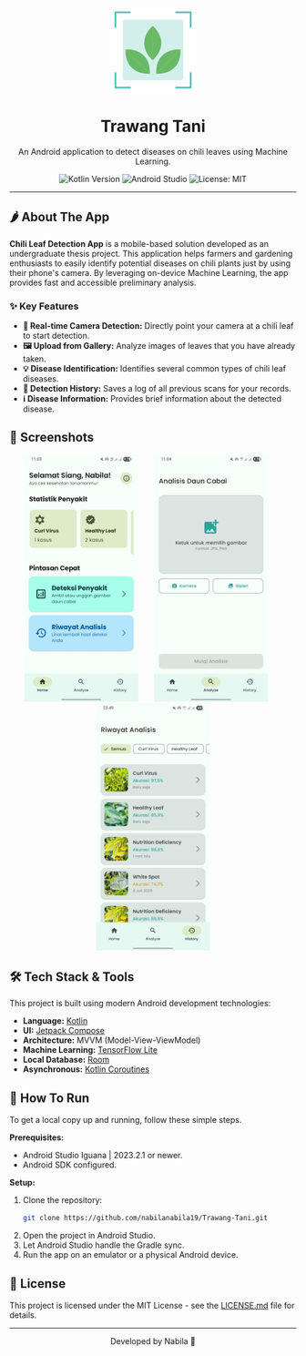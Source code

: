 <p align="center">
  <img src="./assets/app_logo_trans.png" alt="App Logo" width="150"/>
</p>

<h1 align="center">Trawang Tani</h1>

<p align="center">
  An Android application to detect diseases on chili leaves using Machine Learning.
</p>

<p align="center">
  <img src="https://img.shields.io/badge/Kotlin-1.9.20-7F52FF?logo=kotlin" alt="Kotlin Version">
  <img src="https://img.shields.io/badge/Made%20with-Android%20Studio-3DDC84?logo=android-studio" alt="Android Studio">
  <img src="https://img.shields.io/badge/License-MIT-yellow.svg" alt="License: MIT">
</p>

---

## 🌶️ About The App

**Chili Leaf Detection App** is a mobile-based solution developed as an undergraduate thesis project. This application helps farmers and gardening enthusiasts to easily identify potential diseases on chili plants just by using their phone's camera. By leveraging on-device Machine Learning, the app provides fast and accessible preliminary analysis.

### ✨ Key Features

* **📸 Real-time Camera Detection:** Directly point your camera at a chili leaf to start detection.
* **🖼️ Upload from Gallery:** Analyze images of leaves that you have already taken.
* **💡 Disease Identification:** Identifies several common types of chili leaf diseases.
* **📖 Detection History:** Saves a log of all previous scans for your records.
* **ℹ️ Disease Information:** Provides brief information about the detected disease.

## 📱 Screenshots

<p align="center">
  <img src="./assets/HomePage.jpg" width="200" alt="Screenshot 1"/>
   &nbsp;&nbsp;&nbsp;&nbsp;&nbsp;
  <img src="./assets/AnalyzePage.jpg" width="200" alt="Screenshot 2"/>
   &nbsp;&nbsp;&nbsp;&nbsp;&nbsp;
  <img src="./assets/Screenshot_20250711_234907_Trawang Tani.jpg" width="200" alt="Screenshot 3"/>
</p>


## 🛠️ Tech Stack & Tools

This project is built using modern Android development technologies:

* **Language:** [Kotlin](https://kotlinlang.org/)
* **UI:** [Jetpack Compose](https://developer.android.com/jetpack/compose)
* **Architecture:** MVVM (Model-View-ViewModel)
* **Machine Learning:** [TensorFlow Lite](https://www.tensorflow.org/lite)
* **Local Database:** [Room](https://developer.android.com/training/data-storage/room)
* **Asynchronous:** [Kotlin Coroutines](https://kotlinlang.org/docs/coroutines-overview.html)

## 🚀 How To Run

To get a local copy up and running, follow these simple steps.

**Prerequisites:**
* Android Studio Iguana | 2023.2.1 or newer.
* Android SDK configured.

**Setup:**
1.  Clone the repository:
    ```sh
    git clone https://github.com/nabilanabila19/Trawang-Tani.git
    ```
2.  Open the project in Android Studio.
3.  Let Android Studio handle the Gradle sync.
4.  Run the app on an emulator or a physical Android device.

## 📄 License

This project is licensed under the MIT License - see the [LICENSE.md](LICENSE.md) file for details.

---
<p align="center">
Developed by Nabila 🌱
</p>
